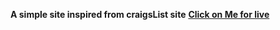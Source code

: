 <b>A simple site inspired from craigsList site</b>
<a href="https://gautam-kumar-port.herokuapp.com/"><b>Click on Me for live</b></a>